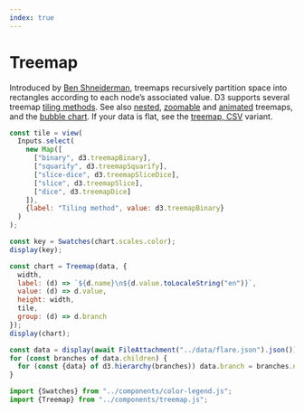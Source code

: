 ```yaml
---
index: true
---
```


# Treemap

Introduced by [Ben Shneiderman](http://www.cs.umd.edu/hcil/treemap-history/), treemaps recursively partition space into rectangles according to each node’s associated value. D3 supports several treemap [tiling methods](https://d3js.org/d3-hierarchy/treemap#treemap-tiling). See also [nested](https://observablehq.com/@d3/nested-treemap), [zoomable](https://observablehq.com/@d3/zoomable-treemap) and [animated](https://observablehq.com/@d3/animated-treemap) treemaps, and the [bubble chart](https://observablehq.com/@d3/bubble-chart/2?intent=fork). If your data is flat, see the [treemap, CSV](https://observablehq.com/@d3/treemap-stratify?intent=fork) variant.

```js
const tile = view(
  Inputs.select(
    new Map([
      ["binary", d3.treemapBinary],
      ["squarify", d3.treemapSquarify],
      ["slice-dice", d3.treemapSliceDice],
      ["slice", d3.treemapSlice],
      ["dice", d3.treemapDice]
    ]),
    {label: "Tiling method", value: d3.treemapBinary}
  )
);
```

```js
const key = Swatches(chart.scales.color);
display(key);
```

```js echo
const chart = Treemap(data, {
  width,
  label: (d) => `${d.name}\n${d.value.toLocaleString("en")}`,
  value: (d) => d.value,
  height: width,
  tile,
  group: (d) => d.branch
});
display(chart);
```

```js echo
const data = display(await FileAttachment("../data/flare.json").json());
for (const branches of data.children) {
  for (const {data} of d3.hierarchy(branches)) data.branch = branches.name;
}
```

```js echo
import {Swatches} from "../components/color-legend.js";
import {Treemap} from "../components/treemap.js";
```
